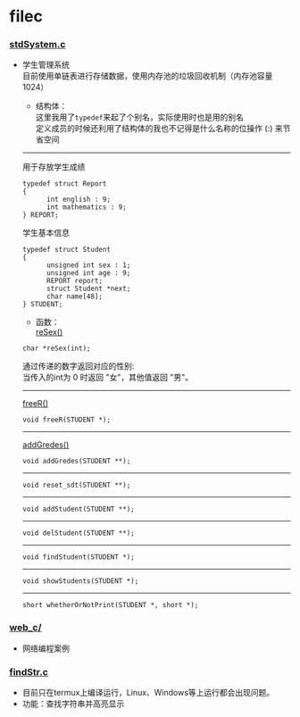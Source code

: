 # filec #

### [stdSystem.c](https://github.com/conch2/filec/blob/main/stdSystem.c) ###
- 学生管理系统   
目前使用单链表进行存储数据，使用内存池的垃圾回收机制（内存池容量1024）
  - 结构体：  
  这里我用了`typedef`来起了个别名，实际使用时也是用的别名  
  定义成员的时候还利用了结构体的我也不记得是什么名称的位操作 (:) 来节省空间  
  ----------
  用于存放学生成绩
  ```
  typedef struct Report
  {
    	int english : 9;
    	int mathematics : 9;
  } REPORT;
  ```
  学生基本信息
  ```
  typedef struct Student
  {
	    unsigned int sex : 1;
    	unsigned int age : 9;
    	REPORT report;
    	struct Student *next;
    	char name[48];
  } STUDENT;
  ```
  - 函数：  
  [reSex()](https://github.com/conch2/filec/blob/main/stdSystem.c#L130)
  ``` 
  char *reSex(int);
  ```
  通过传递的数字返回对应的性别:  
  当传入的int为 0 时返回 "女"，其他值返回 "男"。 
  
  ----------
  [freeR()](https://github.com/conch2/filec/blob/main/stdSystem.c#L372)
  ```
  void freeR(STUDENT *);
  ```
  ----------
  [addGredes()](https://github.com/conch2/filec/blob/main/stdSystem.c#L315)
  ```
  void addGredes(STUDENT **);
  ```
  ----------
  ```
  void reset_sdt(STUDENT **);
  ```
  ----------
  ```
  void addStudent(STUDENT **);
  ```
  ----------
  ```
  void delStudent(STUDENT **);
  ```
  ----------
  ```
  void findStudent(STUDENT *);
  ```
  ----------
  ```
  void showStudents(STUDENT *);
  ```
  ----------
  ```
  short whetherOrNotPrint(STUDENT *, short *);
  ```

### [web_c/](https://github.com/conch2/filec/tree/main/web_c) ###
- 网络编程案例

### [findStr.c](https://github.com/conch2/filec/blob/main/findStr.c) ###
- 目前只在termux上编译运行，Linux、Windows等上运行都会出现问题。
- 功能：查找字符串并高亮显示
